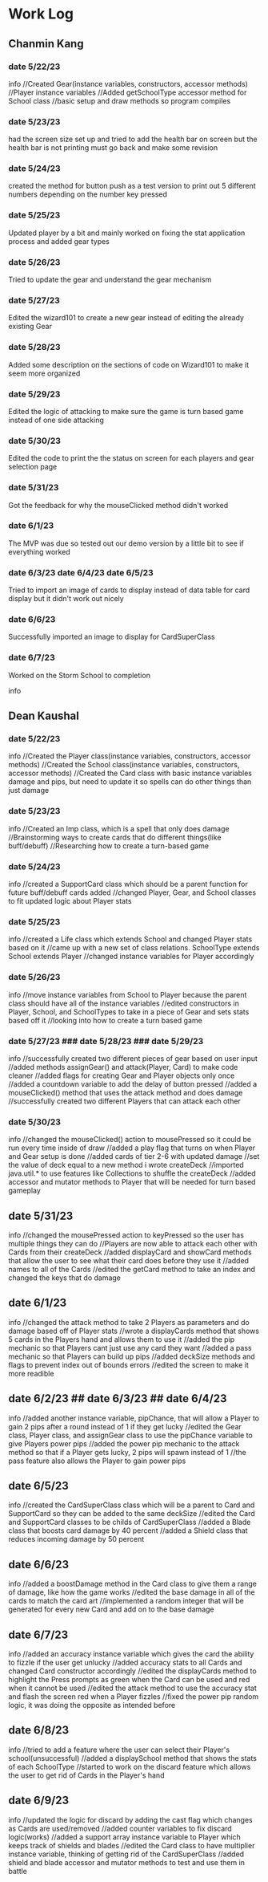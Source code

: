 # Work Log

## Chanmin Kang
### date 5/22/23
info
//Created Gear(instance variables, constructors, accessor methods)
//Player instance variables
//Added getSchoolType accessor method for School class
//basic setup and draw methods so program compiles

### date 5/23/23
had the screen size set up and tried to add the health bar on screen but the health bar is not printing
must go back and make some revision

### date 5/24/23
created the method for button push as a test version to print out 5 different numbers depending on the number key pressed

### date 5/25/23
Updated player by a bit and mainly worked on fixing the stat application process and added gear types

### date 5/26/23
Tried to update the gear and understand the gear mechanism

### date 5/27/23
Edited the wizard101 to create a new gear instead of editing the already existing Gear

### date 5/28/23
Added some description on the sections of code on Wizard101 to make it seem more organized

### date 5/29/23
Edited the logic of attacking to make sure the game is turn based game instead of one side attacking

### date 5/30/23
Edited the code to print the the status on screen for each players and gear selection page

### date 5/31/23
Got the feedback for why the mouseClicked method didn't worked

### date 6/1/23
The MVP was due so tested out our demo version by a little bit to see if everything worked

### date 6/3/23 date 6/4/23 date 6/5/23
Tried to import an image of cards to display instead of data table for card display but it didn't work out nicely

### date 6/6/23
Successfully imported an image to display for CardSuperClass

### date 6/7/23
Worked on the Storm School to completion


info


## Dean Kaushal
### date 5/22/23
info
//Created the Player class(instance variables, constructors, accessor methods)
//Created the School class(instance variables, constructors, accessor methods)
//Created the Card class with basic instance variables damage and pips, but need to update it so spells can do other things than just damage

### date 5/23/23
info
//Created an Imp class, which is a spell that only does damage
//Brainstorming ways to create cards that do different things(like buff/debuff)
//Researching how to create a turn-based game

### date 5/24/23
info
//created a SupportCard class which should be a parent function for future buff/debuff cards added
//changed Player, Gear, and School classes to fit updated logic about Player stats

### date 5/25/23
info
//created a Life class which extends School and changed Player stats based on it
//came up with a new set of class relations. SchoolType extends School extends Player
//changed instance variables for Player accordingly

### date 5/26/23
info
//move instance variables from School to Player because the parent class should have all of the instance variables
//edited constructors in Player, School, and SchoolTypes to take in a piece of Gear and sets stats based off it
//looking into how to create a turn based game

### date 5/27/23 ### date 5/28/23 ### date 5/29/23
info
//successfully created two different pieces of gear based on user input
//added methods assignGear() and attack(Player, Card) to make code cleaner
//added flags for creating Gear and Player objects only once
//added a countdown variable to add the delay of button pressed
//added a mouseClicked() method that uses the attack method and does damage
//successfully created two different Players that can attack each other

### date 5/30/23
info
//changed the mouseClicked() action to mousePressed so it could be run every time inside of draw
//added a play flag that turns on when Player and Gear setup is done
//added cards of tier 2-6 with updated damage
//set the value of deck equal to a new method i wrote createDeck
//imported java.util.* to use features like Collections to shuffle the createDeck
//added accessor and mutator methods to Player that will be needed for turn based gameplay

## date 5/31/23
info
//changed the mousePressed action to keyPressed so the user has multiple things they can do
//Players are now able to attack each other with Cards from their createDeck
//added displayCard and showCard methods that allow the user to see what their card does before they use it
//added names to all of the Cards
//edited the getCard method to take an index and changed the keys that do damage

## date 6/1/23
info
//changed the attack method to take 2 Players as parameters and do damage based off of Player stats
//wrote a displayCards method that shows 5 cards in the Players hand and allows them to use it
//added the pip mechanic so that Players cant just use any card they want
//added a pass mechanic so that Players can build up pips
//added deckSize methods and flags to prevent index out of bounds errors
//edited the screen to make it more readible

## date 6/2/23 ## date 6/3/23 ## date 6/4/23
info
//added another instance variable, pipChance, that will allow a Player to gain 2 pips after a round instead of 1 if they get lucky
//edited the Gear class, Player class, and assignGear class to use the pipChance variable to give Players power pips
//added the power pip mechanic to the attack method so that if a Player gets lucky, 2 pips will spawn instead of 1
//the pass feature also allows the Player to gain power pips

## date 6/5/23
info
//created the CardSuperClass class which will be a parent to Card and SupportCard so they can be added to the same deckSize
//edited the Card and SupportCard classes to be childs of CardSuperClass
//added a Blade class that boosts card damage by 40 percent
//added a Shield class that reduces incoming damage by 50 percent

## date 6/6/23
info
//added a boostDamage method in the Card class to give them a range of damage, like how the game works
//edited the base damage in all of the cards to match the card art
//implemented a random integer that will be generated for every new Card and add on to the base damage

## date 6/7/23
info
//added an accuracy instance variable which gives the card the ability to fizzle if the user get unlucky
//added accuracy stats to all Cards and changed Card constructor accordingly
//edited the displayCards method to highlight the Press prompts as green when the Card can be used and red when it cannot be used
//edited the attack method to use the accuracy stat and flash the screen red when a Player fizzles
//fixed the power pip random logic, it was doing the opposite as intended before

## date 6/8/23
info
//tried to add a feature where the user can select their Player's school(unsuccessful)
//added a displaySchool method that shows the stats of each SchoolType
//started to work on the discard feature which allows the user to get rid of Cards in the Player's hand

## date 6/9/23
info
//updated the logic for discard by adding the cast flag which changes as Cards are used/removed
//added counter variables to fix discard logic(works)
//added a support array instance variable to Player which keeps track of shields and blades
//edited the Card class to have multiplier instance variable, thinking of getting rid of the CardSuperClass
//added shield and blade accessor and mutator methods to test and use them in battle
